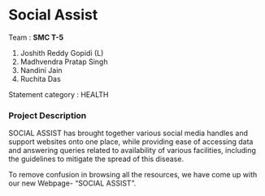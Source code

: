 # Social Assist

Team : <strong>SMC T-5</strong>

1. Joshith Reddy Gopidi (L)<br>
2. Madhvendra Pratap Singh<br>
3. Nandini Jain<br>
4. Ruchita Das<br>


Statement category  : HEALTH

### Project Description
SOCIAL ASSIST has brought together various social media handles and support websites onto one place, while providing ease of accessing data and answering queries related to availability of various facilities, including the guidelines to mitigate the spread of this disease.

To remove confusion in browsing all the resources, we have come up with our new Webpage- “SOCIAL ASSIST”.

